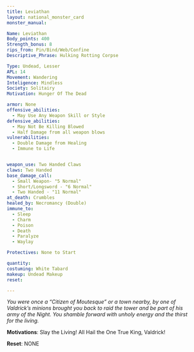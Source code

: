 ```yaml
---
title: Leviathan
layout: national_monster_card
monster_manual: 

Name: Leviathan
Body_points: 400
Strength_bonus: 8
rips_from: Pin/Bind/Web/Confine
Descriptive_Phrase: Hulking Rotting Corpse

Type: Undead, Lesser
APL: 14
Movement: Wandering
Inteligence: Mindless
Society: Solitairy
Motivation: Hunger Of The Dead

armor: None
offensive_abilities: 
  - May Use Any Weapon Skill or Style
defensive_abilities: 
  - May Not Be Killing Blowed
  - Half Damage from all weapon blows
vulnerabilities: 
  - Double Damage from Healing
  - Immune to Life


weapon_use: Two Handed Claws
claws: Two Handed
base_damage_call: 
  - Small Weapon- "5 Normal"
  - Short/Longsword - "6 Normal"
  - Two Handed - "11 Normal"
at_death: Crumbles
healed_by: Necromancy (Double)
immune_to: 
  - Sleep
  - Charm
  - Poison
  - Death
  - Paralyze
  - Waylay

Protectives: None to Start

quantity:
costuming: White Tabard
makeup: Undead Makeup
reset:

---
```


*You were once a “Citizen of Moutesque” or a town nearby, by one of Valdrick’s minions brought you back to raid the tower and be part of his army of the Night. You shamble forward with unholy energy and the thirst for the living.*


**Motivations**: Slay the Living! All Hail the One True King, Valdrick!

**Reset**: NONE 